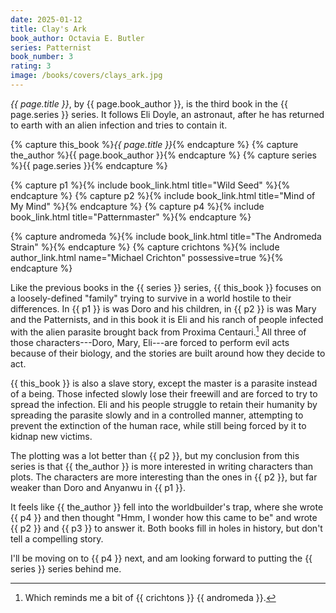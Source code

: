 ```yaml
---
date: 2025-01-12
title: Clay's Ark
book_author: Octavia E. Butler
series: Patternist
book_number: 3
rating: 3
image: /books/covers/clays_ark.jpg
---
```


<cite class="book-title">{{ page.title }}</cite>, by <span
class="author-name">{{ page.book_author }}</span>, is the third book in the
<span class="book-series">{{ page.series }}</span> series. It follows Eli
Doyle, an astronaut, after he has returned to earth with an alien infection
and tries to contain it.

{% capture this_book %}<cite class="book-title">{{ page.title }}</cite>{% endcapture %}
{% capture the_author %}<span class="author-name">{{ page.book_author }}</span>{% endcapture %}
{% capture series %}<span class="book-series">{{ page.series }}</span>{% endcapture %}

{% capture p1 %}{% include book_link.html title="Wild Seed" %}{% endcapture %}
{% capture p2 %}{% include book_link.html title="Mind of My Mind" %}{% endcapture %}
{% capture p4 %}{% include book_link.html title="Patternmaster" %}{% endcapture %}

{% capture andromeda %}{% include book_link.html title="The Andromeda Strain" %}{% endcapture %}
{% capture crichtons %}{% include author_link.html name="Michael Crichton" possessive=true %}{% endcapture %}


Like the previous books in the {{ series }} series, {{ this_book }} focuses on
a loosely-defined "family" trying to survive in a world hostile to their
differences. In {{ p1 }} is was Doro and his children, in {{ p2 }} is was Mary
and the Patternists, and in this book it is Eli and his ranch of people
infected with the alien parasite brought back from Proxima Centauri.[^strain]
All three of those characters---Doro, Mary, Eli---are forced to perform evil
acts because of their biology, and the stories are built around how they
decide to act.

[^strain]: Which reminds me a bit of {{ crichtons }} {{ andromeda }}.

{{ this_book }} is also a slave story, except the master is a parasite instead
of a being. Those infected slowly lose their freewill and are forced to try to
spread the infection. Eli and his people struggle to retain their humanity by
spreading the parasite slowly and in a controlled manner, attempting to
prevent the extinction of the human race, while still being forced by it to
kidnap new victims.

The plotting was a lot better than {{ p2 }}, but my conclusion from this
series is that {{ the_author }} is more interested in writing characters than
plots. The characters are more interesting than the ones in {{ p2 }}, but far
weaker than Doro and Anyanwu in {{ p1 }}.

It feels like {{ the_author }} fell into the worldbuilder's trap, where she
wrote {{ p4 }} and then thought "Hmm, I wonder how this came to be" and wrote
{{ p2 }} and {{ p3 }} to answer it. Both books  fill in holes in history, but
don't tell a compelling story.

I'll be moving on to {{ p4 }} next, and am looking forward to putting the {{
series }} series behind me.
